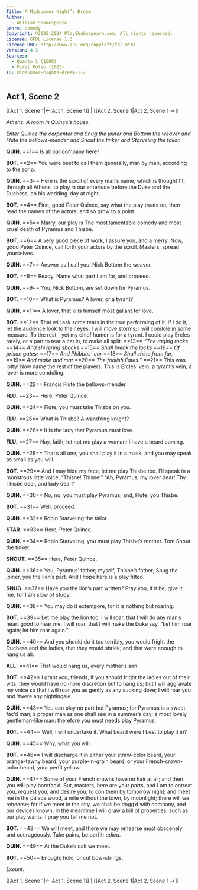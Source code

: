 ```yaml
---
Title: A Midsummer Night’s Dream
Author: 
  - William Shakespeare
Genre: Comedy
Copyright: ©2005-2024 PlayShakespeare.com. All rights reserved.
License: GFDL License 1.3
License URL: http://www.gnu.org/copyleft/fdl.html
Version: 4.3
Sources:
  - Quarto 1 (1600)
  - First Folio (1623)
ID: midsummer-nights-dream-1-2
---
```


## Act 1, Scene 2
[[Act 1, Scene 1|← Act 1, Scene 1]] | [[Act 2, Scene 1|Act 2, Scene 1 →]]

*Athens. A room in Quince’s house.*

*Enter Quince the carpenter and Snug the joiner and Bottom the weaver and Flute the bellows-mender and Snout the tinker and Starveling the tailor.*

**QUIN.**
==1== Is all our company here?

**BOT.**
==2== You were best to call them generally, man by man, according to the scrip.

**QUIN.**
==3== Here is the scroll of every man’s name, which is thought fit, through all Athens, to play in our enterlude before the Duke and the Duchess, on his wedding-day at night.

**BOT.**
==4== First, good Peter Quince, say what the play treats on; then read the names of the actors; and so grow to a point.

**QUIN.**
==5== Marry, our play is The most lamentable comedy and most cruel death of Pyramus and Thisbe.

**BOT.**
==6== A very good piece of work, I assure you, and a merry. Now, good Peter Quince, call forth your actors by the scroll. Masters, spread yourselves.

**QUIN.**
==7== Answer as I call you. Nick Bottom the weaver.

**BOT.**
==8== Ready. Name what part I am for, and proceed.

**QUIN.**
==9== You, Nick Bottom, are set down for Pyramus.

**BOT.**
==10== What is Pyramus? A lover, or a tyrant?

**QUIN.**
==11== A lover, that kills himself most gallant for love.

**BOT.**
==12== That will ask some tears in the true performing of it. If I do it, let the audience look to their eyes. I will move storms; I will condole in some measure. To the rest—yet my chief humor is for a tyrant. I could play Ercles rarely, or a part to tear a cat in, to make all split.
==13== *“The raging rocks*
==14== *And shivering shocks*
==15== *Shall break the locks*
==16== *Of prison gates;*
==17== *And Phibbus’ car*
==18== *Shall shine from far,*
==19== *And make and mar*
==20== *The foolish Fates.”*
==21== This was lofty! Now name the rest of the players. This is Ercles’ vein, a tyrant’s vein; a lover is more condoling.

**QUIN.**
==22== Francis Flute the bellows-mender.

**FLU.**
==23== Here, Peter Quince.

**QUIN.**
==24== Flute, you must take Thisbe on you.

**FLU.**
==25== What is Thisbe? A wand’ring knight?

**QUIN.**
==26== It is the lady that Pyramus must love.

**FLU.**
==27== Nay, faith; let not me play a woman; I have a beard coming.

**QUIN.**
==28== That’s all one; you shall play it in a mask, and you may speak as small as you will.

**BOT.**
==29== And I may hide my face, let me play Thisbe too. I’ll speak in a monstrous little voice, “Thisne! Thisne!” “Ah, Pyramus, my lover dear! Thy Thisbe dear, and lady dear!”

**QUIN.**
==30== No, no, you must play Pyramus; and, Flute, you Thisbe.

**BOT.**
==31== Well, proceed.

**QUIN.**
==32== Robin Starveling the tailor.

**STAR.**
==33== Here, Peter Quince.

**QUIN.**
==34== Robin Starveling, you must play Thisbe’s mother. Tom Snout the tinker.

**SNOUT.**
==35== Here, Peter Quince.

**QUIN.**
==36== You, Pyramus’ father; myself, Thisbe’s father; Snug the joiner, you the lion’s part. And I hope here is a play fitted.

**SNUG.**
==37== Have you the lion’s part written? Pray you, if it be, give it me, for I am slow of study.

**QUIN.**
==38== You may do it extempore, for it is nothing but roaring.

**BOT.**
==39== Let me play the lion too. I will roar, that I will do any man’s heart good to hear me. I will roar, that I will make the Duke say, “Let him roar again; let him roar again.”

**QUIN.**
==40== And you should do it too terribly, you would fright the Duchess and the ladies, that they would shriek; and that were enough to hang us all.

**ALL.**
==41== That would hang us, every mother’s son.

**BOT.**
==42== I grant you, friends, if you should fright the ladies out of their wits, they would have no more discretion but to hang us; but I will aggravate my voice so that I will roar you as gently as any sucking dove; I will roar you and ’twere any nightingale.

**QUIN.**
==43== You can play no part but Pyramus; for Pyramus is a sweet-fac’d man; a proper man as one shall see in a summer’s day; a most lovely gentleman-like man: therefore you must needs play Pyramus.

**BOT.**
==44== Well; I will undertake it. What beard were I best to play it in?

**QUIN.**
==45== Why, what you will.

**BOT.**
==46== I will discharge it in either your straw-color beard, your orange-tawny beard, your purple-in-grain beard, or your French-crown-color beard, your perfit yellow.

**QUIN.**
==47== Some of your French crowns have no hair at all; and then you will play barefac’d. But, masters, here are your parts, and I am to entreat you, request you, and desire you, to con them by tomorrow night; and meet me in the palace wood, a mile without the town, by moonlight; there will we rehearse; for if we meet in the city, we shall be dogg’d with company, and our devices known. In the meantime I will draw a bill of properties, such as our play wants. I pray you fail me not.

**BOT.**
==48== We will meet, and there we may rehearse most obscenely and courageously. Take pains, be perfit; *adieu*.

**QUIN.**
==49== At the Duke’s oak we meet.

**BOT.**
==50== Enough; hold, or cut bow-strings.

*Exeunt.*

[[Act 1, Scene 1|← Act 1, Scene 1]] | [[Act 2, Scene 1|Act 2, Scene 1 →]]